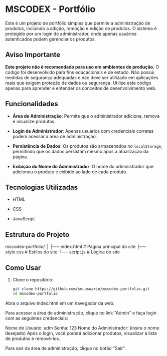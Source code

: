 # MSCODEX - Portfólio

Este é um projeto de portfólio simples que permite a administração de produtos, incluindo a adição, remoção e edição de produtos. O sistema é protegido por um login de administrador, onde apenas usuários autenticados podem gerenciar os produtos.

## Aviso Importante


**Este projeto não é recomendado para uso em ambientes de produção.** O código foi desenvolvido para fins educacionais e de estudo. Não possui medidas de segurança adequadas e não deve ser utilizado em aplicações reais que exigem proteção de dados ou segurança. Utilize este código apenas para aprender e entender os conceitos de desenvolvimento web.

## Funcionalidades


- **Área de Administração**: Permite que o administrador adicione, remova e visualize produtos.
- **Login de Administrador**: Apenas usuários com credenciais corretas podem acessar a área de administração.

- **Persistência de Dados**: Os produtos são armazenados no `localStorage`, permitindo que os dados persistam mesmo após a atualização da página.
- **Exibição do Nome do Administrador**: O nome do administrador que adicionou o produto é exibido ao lado de cada produto.

## Tecnologias Utilizadas


- HTML
- CSS

- JavaScript

## Estrutura do Projeto

mscodex-portfolio/
│
├── index.html # Página principal do site
├── style.css # Estilos do site
└── script.js # Lógica do site


## Como Usar


1. Clone o repositório:
   ```bash
   git clone https://github.com/seuusuario/mscodex-portfolio.git
   cd mscodex-portfolio

Abra o arquivo index.html em um navegador da web.

Para acessar a área de administração, clique no link "Admin" e faça login com as seguintes credenciais:

Nome de Usuário: adm
Senha: 123
Nome do Administrador: (insira o nome desejado)
Após o login, você poderá adicionar produtos, visualizar a lista de produtos e removê-los.

Para sair da área de administração, clique no botão "Sair".
